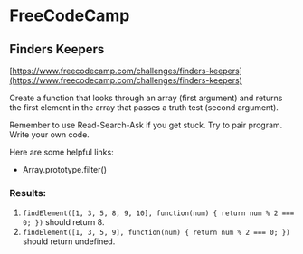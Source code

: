 # FreeCodeCamp
## Finders Keepers  

[https://www.freecodecamp.com/challenges/finders-keepers](https://www.freecodecamp.com/challenges/finders-keepers)

Create a function that looks through an array (first argument) and returns the first element in the array that passes a truth test (second argument).

Remember to use Read-Search-Ask if you get stuck. Try to pair program. Write your own code.

Here are some helpful links:

* Array.prototype.filter()

### Results:
1. `findElement([1, 3, 5, 8, 9, 10], function(num) { return num % 2 === 0; })` should return 8.
2. `findElement([1, 3, 5, 9], function(num) { return num % 2 === 0; })` should return undefined.